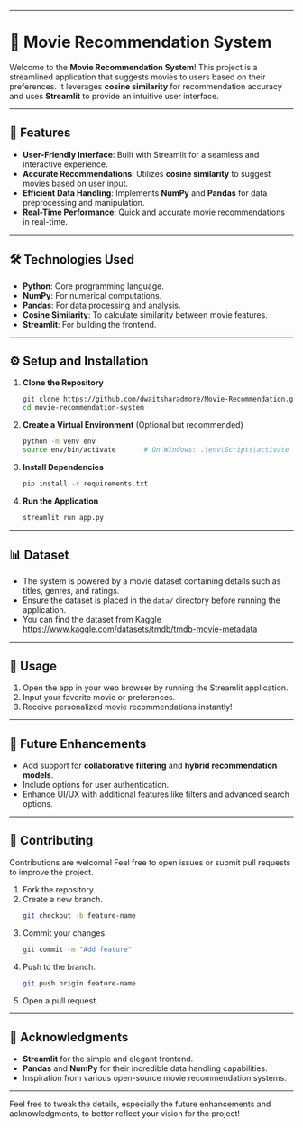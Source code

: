 

---

# 🎥 Movie Recommendation System  

Welcome to the **Movie Recommendation System**! This project is a streamlined application that suggests movies to users based on their preferences. It leverages **cosine similarity** for recommendation accuracy and uses **Streamlit** to provide an intuitive user interface.

---

## 🚀 Features  
- **User-Friendly Interface**: Built with Streamlit for a seamless and interactive experience.  
- **Accurate Recommendations**: Utilizes **cosine similarity** to suggest movies based on user input.  
- **Efficient Data Handling**: Implements **NumPy** and **Pandas** for data preprocessing and manipulation.  
- **Real-Time Performance**: Quick and accurate movie recommendations in real-time.

---

## 🛠️ Technologies Used  
- **Python**: Core programming language.  
- **NumPy**: For numerical computations.  
- **Pandas**: For data processing and analysis.  
- **Cosine Similarity**: To calculate similarity between movie features.  
- **Streamlit**: For building the frontend.

---

## ⚙️ Setup and Installation  
1. **Clone the Repository**  
   ```bash
   git clone https://github.com/dwaitsharadmore/Movie-Recommendation.git
   cd movie-recommendation-system
   ```

2. **Create a Virtual Environment** (Optional but recommended)  
   ```bash
   python -m venv env
   source env/bin/activate       # On Windows: .\env\Scripts\activate
   ```

3. **Install Dependencies**  
   ```bash
   pip install -r requirements.txt
   ```

4. **Run the Application**  
   ```bash
   streamlit run app.py
   ```

---

## 📊 Dataset  
- The system is powered by a movie dataset containing details such as titles, genres, and ratings.
- Ensure the dataset is placed in the `data/` directory before running the application.
- You can find the dataset from Kaggle https://www.kaggle.com/datasets/tmdb/tmdb-movie-metadata

---

## 📖 Usage  
1. Open the app in your web browser by running the Streamlit application.  
2. Input your favorite movie or preferences.  
3. Receive personalized movie recommendations instantly!  

---

## 🌟 Future Enhancements  
- Add support for **collaborative filtering** and **hybrid recommendation models**.  
- Include options for user authentication.  
- Enhance UI/UX with additional features like filters and advanced search options.  

---

## 🤝 Contributing  
Contributions are welcome! Feel free to open issues or submit pull requests to improve the project.  

1. Fork the repository.  
2. Create a new branch.  
   ```bash
   git checkout -b feature-name
   ```
3. Commit your changes.  
   ```bash
   git commit -m "Add feature"
   ```
4. Push to the branch.  
   ```bash
   git push origin feature-name
   ```
5. Open a pull request.


---

## 🙌 Acknowledgments  
- **Streamlit** for the simple and elegant frontend.  
- **Pandas** and **NumPy** for their incredible data handling capabilities.  
- Inspiration from various open-source movie recommendation systems.

---

Feel free to tweak the details, especially the future enhancements and acknowledgments, to better reflect your vision for the project!
